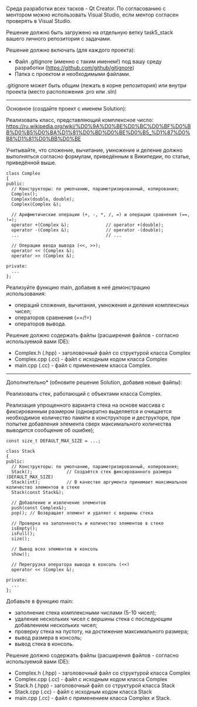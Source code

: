 Среда разработки всех тасков - Qt Creator. По согласованию с ментором можно использовать Visual Studio, если ментор согласен проверять в Visual Studio.

Решение должно быть загружено на отдельную ветку task5_stack вашего личного репозитория с задачами.

Решение должно включать (для каждого проекта):
- Файл .gitignore (именно с таким именем!) под вашу среду разработки (https://github.com/github/gitignore)
- Папка с проектом и необходимыми файлами.

.gitignore может быть общим (лежать в корне репозитория) или внутри проекта (место расположения .pro или .sln)

-------------------------------------------

Основное (создайте проект с именем Solution):
  
  Реализовать класс, представляющий комплексное число:
  https://ru.wikipedia.org/wiki/%D0%9A%D0%BE%D0%BC%D0%BF%D0%BB%D0%B5%D0%BA%D1%81%D0%BD%D0%BE%D0%B5_%D1%87%D0%B8%D1%81%D0%BB%D0%BE  

  Учитывайте, что сложение, вычитание, умножение и деление должно выполняться согласно формулам, приведённым в Википедии, по статье, приведённой выше.
  

  ```
  class Complex
  {
  public:
    // Kонструкторы: по умолчанию, параметризированный, копирования; 
    Complex();                          
    Complex(double, double);
    Complex(Complex &);
   
    // Aрифметические oперации (+, -, *, /, =) и операции сравнения (==, !=);
    operator +(Complex &);              // operator +(double);
    operator -(Complex &);              // operator -(double);
    ...                                 // ...
    
    // Oперации ввода вывода (<<, >>);
    operator << (Complex &);
    operator >> (Complex &);
  
  private:
    ...
  };
  ```

  Реализуйте функцию main, добавив в неё демонстрацию использования:
  - операций сложения, вычитания, умножения и деления комплексных чисел;
  - операторов сравнения (==/!=)
  - операторов вывода.
  
  Решение должно содержать файлы (расширения файлов - согласно используемой вами IDE):
  - Complex.h (.hpp) - заголовочный файл со структурой класса Complex
  - Complex.cpp (.cc) - файл с исходным кодом класса Complex
  - main.cpp (.cc) - файл с применением класса Complex.
  
-------------------------------------------

Дополнительно* (обновите решение Solution, добавив новые файлы):
  
  Реализовать стек, работающий с объектами класса Complex.

  Реализация упрощенного варианта стека на основе массива с фиксированным размером (однократно
  выделяется и очищается необходимое количество памяти в конструкторе и деструкторе, при попытке
  добавления элемента сверх максимального количества выводится сообщение об ошибке);
  
  ```
  const size_t DEFAULT_MAX_SIZE = ...;
  
  class Stack
  {
  public:
    // Kонструкторы: по умолчанию, параметризированный, копирования;
    Stack();             // Создаётся стек фиксированного размера (DEFAULT_MAX_SIZE)
    Stack(int);          // B качестве аргумента принимает максимальное количество элементов в стеке
    Stack(const Stack&);

    // Добавление и извлечение элементов
    push(const Complex&);
    pop(); // Возвращает элемент и удаляет с вершины стека

    // Проверка на заполненость и количество элементов в стеке
    isEmpty();
    isFull();
    size();
  
    // Вывод всех элементов в консоль
    show();
	
	// Перегрузка оператора вывода в консоль (<<)
    operator << (Complex &);

  private:
    ...
  };
  ```
  
  Добавьте в функцию main:
  - заполнение стека комплексными числами (5-10 чисел);
  - удаление нескольких чисел с вершины стека с последующим добавлением нескольких чисел;
  - проверку стека на пустоту, на достижение максимального размера;
  - вывод размера в консоль;
  - вывод стека в консоль.  

  Решение должно содержать файлы (расширения файлов - согласно используемой вами IDE):
  - Complex.h (.hpp) - заголовочный файл со структурой класса Complex
  - Complex.cpp (.cc) - файл с исходным кодом класса Complex
  - Stack.h (.hpp) - заголовочный файл со структурой класса Stack
  - Stack.cpp (.cc) - файл с исходным кодом класса Stack
  - main.cpp (.cc) - файл с применением класса Complex и Stack.
